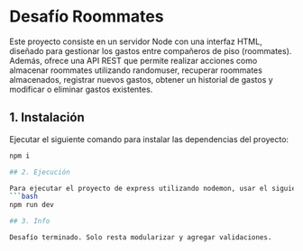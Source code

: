 
# Desafío Roommates

Este proyecto consiste en un servidor Node con una interfaz HTML, diseñado para gestionar los gastos entre compañeros de piso (roommates). Además, ofrece una API REST que permite realizar acciones como almacenar roommates utilizando randomuser, recuperar roommates almacenados, registrar nuevos gastos, obtener un historial de gastos y modificar o eliminar gastos existentes.

## 1. Instalación

Ejecutar el siguiente comando para instalar las dependencias del proyecto:
   ```bash
   npm i
   
## 2. Ejecución

Para ejecutar el proyecto de express utilizando nodemon, usar el siguiente comando:
   ```bash
   npm run dev

## 3. Info

Desafío terminado. Solo resta modularizar y agregar validaciones.
